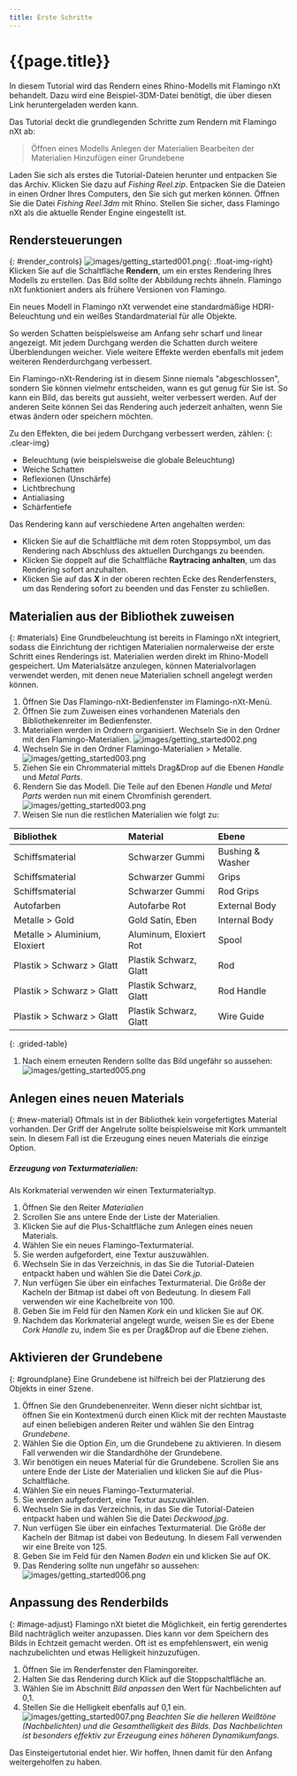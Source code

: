 ```yaml
---
title: Erste Schritte
---
```

<!-- TODO: Make sure to update this page and get working in the guides section of the documentation. -->

# {{page.title}}
In diesem Tutorial wird das Rendern eines Rhino-Modells mit Flamingo nXt behandelt. Dazu wird eine Beispiel-3DM-Datei benötigt, die über diesen Link heruntergeladen werden kann.

Das Tutorial deckt die grundlegenden Schritte zum Rendern mit Flamingo nXt ab:

  > Öffnen eines Modells
  > Anlegen der Materialien
  > Bearbeiten der Materialien
  > Hinzufügen einer Grundebene

Laden Sie sich als erstes die Tutorial-Dateien herunter und entpacken Sie das Archiv. Klicken Sie dazu auf *Fishing Reel.zip*. Entpacken Sie die Dateien in einen Ordner Ihres Computers, den Sie sich gut merken können. Öffnen Sie die Datei *Fishing Reel.3dm* mit Rhino. Stellen Sie sicher, dass Flamingo nXt als die aktuelle Render Engine eingestellt ist.

## Rendersteuerungen
{: #render_controls}
![images/getting_started001.png](images/getting_started001.png){: .float-img-right} Klicken Sie auf die Schaltfläche **Rendern**, um ein erstes Rendering Ihres Modells zu erstellen. Das Bild sollte der Abbildung rechts ähneln. Flamingo nXt funktioniert anders als frühere Versionen von Flamingo.

Ein neues Modell in Flamingo nXt verwendet eine standardmäßige HDRI-Beleuchtung und ein weißes Standardmaterial für alle Objekte.

So werden Schatten beispielsweise am Anfang sehr scharf und linear angezeigt. Mit jedem Durchgang werden die Schatten durch weitere Überblendungen weicher. Viele weitere Effekte werden ebenfalls mit jedem weiteren Renderdurchgang verbessert.

Ein Flamingo-nXt-Rendering ist in diesem Sinne niemals "abgeschlossen", sondern Sie können vielmehr entscheiden, wann es gut genug für Sie ist. So kann ein Bild, das bereits gut aussieht, weiter verbessert werden. Auf der anderen Seite können Sei das Rendering auch jederzeit anhalten, wenn Sie etwas ändern oder speichern möchten.

Zu den Effekten, die bei jedem Durchgang verbessert werden, zählen:
{: .clear-img}

  * Beleuchtung (wie beispielsweise die globale Beleuchtung)
  * Weiche Schatten
  * Reflexionen (Unschärfe)
  * Lichtbrechung
  * Antialiasing
  * Schärfentiefe

Das Rendering kann auf verschiedene Arten angehalten werden:

  * Klicken Sie auf die Schaltfläche mit dem roten Stoppsymbol, um das Rendering nach Abschluss des aktuellen Durchgangs zu beenden.
  * Klicken Sie doppelt auf die Schaltfläche **Raytracing anhalten**, um das Rendering sofort anzuhalten.
  * Klicken Sie auf das **X** in der oberen rechten Ecke des Renderfensters, um das Rendering sofort zu beenden und das Fenster zu schließen.

## Materialien aus der Bibliothek zuweisen
{: #materials}
Eine Grundbeleuchtung ist bereits in Flamingo nXt integriert, sodass die Einrichtung der richtigen Materialien normalerweise der erste Schritt eines Renderings ist. Materialien werden direkt im Rhino-Modell gespeichert. Um Materialsätze anzulegen, können Materialvorlagen verwendet werden, mit denen neue Materialien schnell angelegt werden können.

  1. Öffnen Sie Das Flamingo-nXt-Bedienfenster im Flamingo-nXt-Menü.
  1. Öffnen Sie zum Zuweisen eines vorhandenen Materials den Bibliothekenreiter im Bedienfenster.
  1. Materialien werden in Ordnern organisiert. Wechseln Sie in den Ordner mit den Flamingo-Materialien.
  ![images/getting_started002.png](images/getting_started002.png)
  1. Wechseln Sie in den Ordner Flamingo-Materialien > Metalle.
  ![images/getting_started003.png](images/getting_started004.png)
  1. Ziehen Sie ein Chrommaterial mittels Drag&Drop auf die Ebenen *Handle* und *Metal Parts*.
  1. Rendern Sie das Modell. Die Teile auf den Ebenen *Handle* und *Metal Parts* werden nun mit einem Chromfinish gerendert.
  ![images/getting_started003.png](images/getting_started003.png)
  1. Weisen Sie nun die restlichen Materialien wie folgt zu:

 | Bibliothek | Material | Ebene |
 |:-------|:------|:------|
 | Schiffsmaterial | Schwarzer Gummi | Bushing & Washer |
 | Schiffsmaterial | Schwarzer Gummi | Grips |
 | Schiffsmaterial | Schwarzer Gummi | Rod Grips |
 | Autofarben | Autofarbe Rot | External Body |
 | Metalle > Gold | Gold Satin, Eben | Internal Body |
 | Metalle > Aluminium, Eloxiert | Aluminum, Eloxiert Rot | Spool |
 | Plastik > Schwarz > Glatt | Plastik Schwarz, Glatt | Rod |
 | Plastik > Schwarz > Glatt | Plastik Schwarz, Glatt | Rod Handle |
 | Plastik > Schwarz > Glatt | Plastik Schwarz, Glatt | Wire Guide |
{: .grided-table}

 1. Nach einem erneuten Rendern sollte das Bild ungefähr so aussehen:
 ![images/getting_started005.png](images/getting_started005.png)


## Anlegen eines neuen Materials
{: #new-material}
Oftmals ist in der Bibliothek kein vorgefertigtes Material vorhanden. Der Griff der Angelrute sollte beispielsweise mit Kork ummantelt sein. In diesem Fall ist die Erzeugung eines neuen Materials die einzige Option.

##### Erzeugung von Texturmaterialien:
Als Korkmaterial verwenden wir einen Texturmaterialtyp.

 1. Öffnen Sie den Reiter *Materialien*
 1. Scrollen Sie ans untere Ende der Liste der Materialien.
 1. Klicken Sie auf die Plus-Schaltfläche zum Anlegen eines neuen Materials.
 1. Wählen Sie ein neues Flamingo-Texturmaterial.
 1. Sie werden aufgefordert, eine Textur auszuwählen.
 1. Wechseln Sie in das Verzeichnis, in das Sie die Tutorial-Dateien entpackt haben und wählen Sie die Datei *Cork.jp*.
 1. Nun verfügen Sie über ein einfaches Texturmaterial. Die Größe der Kacheln der Bitmap ist dabei oft von Bedeutung. In diesem Fall verwenden wir eine Kachelbreite von 100.
 1. Geben Sie im Feld für den Namen *Kork* ein und klicken Sie auf OK.
 1. Nachdem das Korkmaterial angelegt wurde, weisen Sie es der Ebene *Cork Handle* zu, indem Sie es per Drag&Drop auf die Ebene ziehen.

## Aktivieren der Grundebene
{: #groundplane}
Eine Grundebene ist hilfreich bei der Platzierung des Objekts in einer Szene.

1. Öffnen Sie den Grundebenenreiter.  Wenn dieser nicht sichtbar ist, öffnen Sie ein Kontextmenü durch einen Klick mit der rechten Maustaste auf einen beliebigen anderen Reiter und wählen Sie den Eintrag *Grundebene*.
1. Wählen Sie die Option *Ein*, um die Grundebene zu aktivieren.  In diesem Fall verwenden wir die Standardhöhe der Grundebene.
1. Wir benötigen ein neues Material für die Grundebene. Scrollen Sie ans untere Ende der Liste der Materialien und klicken Sie auf die Plus-Schaltfläche.
1. Wählen Sie ein neues Flamingo-Texturmaterial.
1. Sie werden aufgefordert, eine Textur auszuwählen.
1. Wechseln Sie in das Verzeichnis, in das Sie die Tutorial-Dateien entpackt haben und wählen Sie die Datei *Deckwood.jpg*.
1. Nun verfügen Sie über ein einfaches Texturmaterial. Die Größe der Kacheln der Bitmap ist dabei von Bedeutung. In diesem Fall verwenden wir eine Breite von 125.
1. Geben Sie im Feld für den Namen *Boden* ein und klicken Sie auf OK.
1. Das Rendering sollte nun ungefähr so aussehen:
![images/getting_started006.png](images/getting_started006.png)


## Anpassung des Renderbilds
{: #image-adjust}
Flamingo nXt bietet die Möglichkeit, ein fertig gerendertes Bild nachträglich weiter anzupassen. Dies kann vor dem Speichern des Bilds in Echtzeit gemacht werden. Oft ist es empfehlenswert, ein wenig nachzubelichten und etwas Helligkeit hinzuzufügen.

1. Öffnen Sie im Renderfenster den Flamingoreiter.
1. Halten Sie das Rendering durch Klick auf die Stoppschaltfläche an.
1. Wählen Sie im Abschnitt *Bild anpassen* den Wert für Nachbelichten auf 0,1.
1. Stellen Sie die Helligkeit ebenfalls auf 0,1 ein.
![images/getting_started007.png](images/getting_started007.png)
*Beachten Sie die helleren Weißtöne (Nachbelichten) und die Gesamthelligkeit des Bilds.  Das Nachbelichten ist besonders effektiv zur Erzeugung eines höheren Dynamikumfangs.*



Das Einsteigertutorial endet hier. Wir hoffen, Ihnen damit für den Anfang weitergeholfen zu haben.